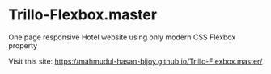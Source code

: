 # Trillo-Flexbox.master
One page responsive Hotel website using only modern CSS Flexbox property


Visit this site: https://mahmudul-hasan-bijoy.github.io/Trillo-Flexbox.master/

